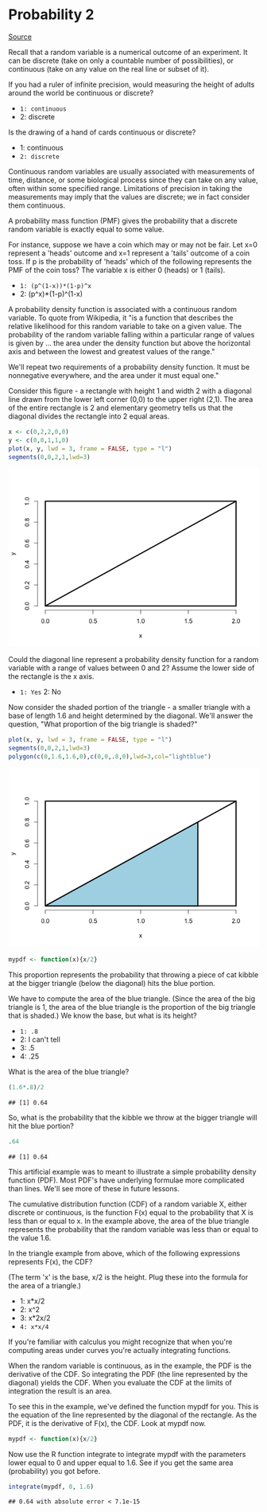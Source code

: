 # Probability 2

[Source](https://github.com/swirldev/swirl_courses/blob/master/Statistical_Inference/Probability2)


Recall that a random variable is a numerical outcome of an experiment. It can be discrete (take on only a countable number of possibilities), or continuous (take on any value on the real line or subset of it).

If you had a ruler of infinite precision, would measuring the height of adults around the world be continuous or discrete?

* `1: continuous`
* 2: discrete

Is the drawing of a hand of cards continuous or discrete?

* 1: continuous
* `2: discrete`

Continuous random variables are usually associated with measurements of time, distance, or some biological process since they can take on any value, often within some specified range.
Limitations of precision in taking the measurements may imply that the values are discrete; we in fact consider them continuous.

A probability mass function (PMF) gives the probability that a discrete random variable is exactly equal to some value.

For instance, suppose we have a coin which may or may not be fair. Let x=0 represent a 'heads' outcome and x=1 represent a 'tails' outcome of a coin toss. If p is the probability of 'heads' which of the following represents the PMF of the coin toss?  The variable x is either 0 (heads) or 1 (tails).

* `1: (p^(1-x))*(1-p)^x`
* 2: (p^x)*(1-p)^(1-x)

A probability density function is associated with a continuous random variable. To quote from Wikipedia, it "is a function that describes the relative likelihood for this random variable to take on a given value. The probability of the random variable falling within a particular range of values is given by ... the area under the density function but above the horizontal axis and between the lowest and greatest values of the range."

We'll repeat two requirements of a probability density function. It must be nonnegative everywhere, and the area under it must equal one."

Consider this figure - a rectangle with height 1 and width 2 with a diagonal line drawn from the lower left corner (0,0) to the upper right (2,1). The area of the entire rectangle is 2 and elementary geometry tells us that the diagonal divides the rectangle into 2 equal areas.


```r
x <- c(0,2,2,0,0)
y <- c(0,0,1,1,0)
plot(x, y, lwd = 3, frame = FALSE, type = "l")
segments(0,0,2,1,lwd=3)
```

![](swirl-02-probability2_files/figure-html/unnamed-chunk-1-1.png) 

Could the diagonal line represent a probability density function for a random variable with a range of values between 0 and 2? Assume the lower side of the rectangle is the x axis.

* `1: Yes`
2: No

Now consider the shaded portion of the triangle - a smaller triangle with a base of length 1.6 and height determined by the diagonal. We'll answer the question, "What proportion of the big triangle is shaded?"


```r
plot(x, y, lwd = 3, frame = FALSE, type = "l")
segments(0,0,2,1,lwd=3)
polygon(c(0,1.6,1.6,0),c(0,0,.8,0),lwd=3,col="lightblue")
```

![](swirl-02-probability2_files/figure-html/unnamed-chunk-2-1.png) 

```r
mypdf <- function(x){x/2}
```

This proportion represents the probability that throwing a piece of cat kibble at the bigger triangle (below the diagonal) hits the blue portion.

We have to compute the area of the blue triangle. (Since the area of the big triangle is 1, the area of the blue triangle is the proportion of the big triangle that is shaded.) We know the base, but what is its height?

* `1: .8`
* 2: I can't tell
* 3: .5
* 4: .25

What is the area of the blue triangle?


```r
(1.6*.8)/2
```

```
## [1] 0.64
```

So, what is the probability that the kibble we throw at the bigger triangle will hit the blue portion?


```r
.64
```

```
## [1] 0.64
```

This artificial example was to meant to illustrate a simple probability density function (PDF). Most PDF's have underlying formulae more complicated than lines. We'll see more of these in future lessons.

The cumulative distribution function (CDF) of a random variable X, either discrete or continuous, is the function F(x) equal to the probability that X is less than or equal to x. In the example above, the area of the blue triangle represents the probability that the random variable was less than or equal to the value 1.6.

In the triangle example from above, which of the following expressions represents F(x), the CDF?

(The term 'x' is the base, x/2 is the height.  Plug these into the formula for the area of a triangle.)

* 1: x*x/2
* 2: x^2
* 3: x*2x/2
* `4: x*x/4`

If you're familiar with calculus you might recognize that when you're computing areas under curves you're actually integrating functions.

When the random variable is continuous, as in the example, the PDF is the derivative of the CDF. So integrating the PDF (the line represented by the diagonal) yields the CDF. When you evaluate the CDF at the limits of integration the result is an area.

To see this in the example, we've defined the function mypdf for you. This is the equation of the line represented by the diagonal of the rectangle. As the PDF, it is the derivative of F(x), the CDF. Look at mypdf now.


```r
mypdf <- function(x){x/2}
```

Now use the R function integrate to integrate mypdf with the parameters lower equal to 0 and upper equal to 1.6. See if you get the same area (probability) you got before.


```r
integrate(mypdf, 0, 1.6)
```

```
## 0.64 with absolute error < 7.1e-15
```
